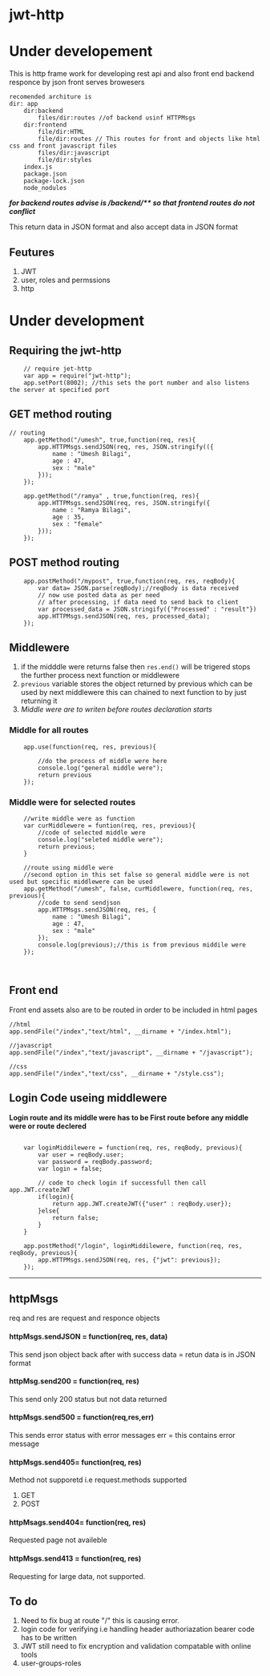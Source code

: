 # jwt-http
# Under developement
This is http frame work for developing rest api and also front end 
backend responce by json 
front serves browesers


```
recomended architure is 
dir: app
    dir:backend
        files/dir:routes //of backend usinf HTTPMsgs
    dir:frontend
        file/dir:HTML
        file/dir:routes // This routes for front and objects like html css and front javascript files
        files/dir:javascript
        file/dir:styles
    index.js
    package.json
    package-lock.json
    node_nodules
```

***for backend routes advise is /backend/\*\* so that frontend routes do not conflict***
    
This return data in JSON format and also accept data in JSON format

## Feutures
1. JWT
2. user, roles and permssions
3. http

# Under development

## Requiring the jwt-http
```
    // require jet-http
    var app = require("jwt-http");
    app.setPort(8002); //this sets the port number and also listens the server at specified port
```

## GET method routing
```
// routing
    app.getMethod("/umesh", true,function(req, res){
        app.HTTPMsgs.sendJSON(req, res, JSON.stringify(({
            name : "Umesh Bilagi",
            age : 47,
            sex : "male"
        }));
    });

    app.getMethod("/ramya" , true,function(req, res){
        app.HTTPMsgs.sendJSON(req, res, JSON.stringify({
            name : "Ramya Bilagi",
            age : 35,
            sex : "female"
        }));
    });
```
## POST method routing
```
    app.postMethod("/mypost", true,function(req, res, reqBody){
        var data= JSON.parse(reqBody);//reqBody is data received
        // now use posted data as per need
        // after processing, if data need to send back to client
        var processed_data = JSON.stringify({"Processed" : "result"})
        app.HTTPMsgs.sendJSON(req, res, processed_data);   
    });
```
## Middlewere
1. if the midddle were returns false then `res.end()` will be trigered stops the  further process next function or middlewere
2. `previous` variable stores the object returned by previous which can be used by next middlewere this can chained to next function to by just returning it
3. *Middle were are to writen before routes declaration starts*

###  Middle for all routes 
```   
    app.use(function(req, res, previous){
    
        //do the process of middle were here
        console.log("general middle were");
        return previous
    });
```
### Middle were for selected routes
```
    //write middle were as function 
    var curMiddlewere = funtion(req, res, previous){
        //code of selected middle were
        console.log("seleted middle were");
        return previous;
    }

    //route using middle were
    //second option in this set false so general middle were is not used but specific middlewere can be used
    app.getMethod("/umesh", false, curMiddlewere, function(req, res, previous){
        //code to send sendjson
        app.HTTPMsgs.sendJSON(req, res, {
            name : "Umesh Bilagi",
            age : 47,
            sex : "male"
        });
        console.log(previous);//this is from previous middile were
    });

    
```

## Front end 
Front end assets also are to be routed in order to be included in html pages

```
//html
app.sendFile("/index","text/html", __dirname + "/index.html");

//javascript
app.sendFile("/index","text/javascript", __dirname + "/javascript");

//css
app.sendFile("/index","text/css", __dirname + "/style.css");

```

## Login Code useing middlewere
**Login route and its middle were has to be First route before any middle were or route declered**
```
    
    var loginMiddilewere = function(req, res, reqBody, previous){
        var user = reqBody.user;
        var password = reqBody.password;
        var login = false;

        // code to check login if successfull then call app.JWT.createJWT 
        if(login){
            return app.JWT.createJWT({"user" : reqBody.user});
        }else{
            return false;
        }
    }

    app.postMethod("/login", loginMiddilewere, function(req, res, reqBody, previous){
        app.HTTPMsgs.sendJSON(req, res, {"jwt": previous});
    });
```

---
## httpMsgs
req and res are request and responce objects

#### httpMsgs.sendJSON = function(req, res, data)
This  send json object back  after with success 
data = retun data is in JSON format

#### httpMsg.send200 = function(req, res)
This send only 200 status but not data returned 

#### httpMsgs.send500 = function(req,res,err)
This sends error status with error messages
err = this contains error message

#### httpMsgs.send405= function(req, res)
Method not supporetd i.e request.methods supported
1. GET
2. POST
    
#### httpMsags.send404= function(req, res)
Requested page not availeble

#### httpMsgs.send413 = function(req, res)
Requesting for large data, not supported.

## To do
1. Need to fix bug at route "/" this is causing error.
2. login code for verifying i.e handling header authoriazation bearer code has to be written
2. JWT still need to fix encryption and validation compatable with online tools
3. user-groups-roles